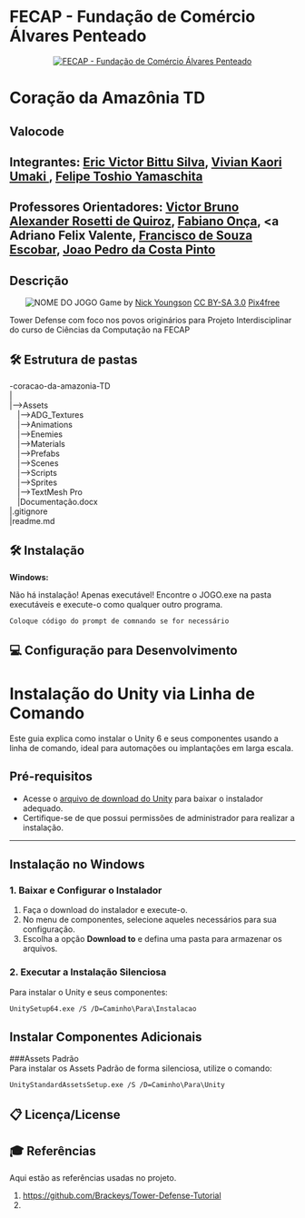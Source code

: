 # FECAP - Fundação de Comércio Álvares Penteado

<p align="center">
<a href= "https://www.fecap.br/"><img src="https://encrypted-tbn0.gstatic.com/images?q=tbn:ANd9GcRhZPrRa89Kma0ZZogxm0pi-tCn_TLKeHGVxywp-LXAFGR3B1DPouAJYHgKZGV0XTEf4AE&usqp=CAU" alt="FECAP - Fundação de Comércio Álvares Penteado" border="0"></a>
</p>

# Coração da Amazônia TD  

## Valocode

## Integrantes: <a href="https://www.linkedin.com/in/eric-victor-bittu-silva-014a5b2b5/">Eric Victor Bittu Silva</a>, <a href="https://www.linkedin.com/in/victorbarq/">Vivian Kaori Umaki </a>, <a href="https://www.linkedin.com/in/victorbarq/">Felipe Toshio Yamaschita</a>

## Professores Orientadores: <a href="https://www.linkedin.com/in/victorbarq/">Victor Bruno Alexander Rosetti de Quiroz</a>, <a href="https://www.linkedin.com/in/fabiano-on%C3%A7a-3214a12/">Fabiano Onça</a>, <a Adriano Felix Valente</a>, <a href="https://www.linkedin.com/in/francisco-escobar/?originalSubdomain=br">Francisco de Souza Escobar</a>, <a href="https://www.linkedin.com/in/jo%C3%A3o-pedro-da-costa-pinto-40876b74/">Joao Pedro da Costa Pinto</a>

## Descrição

<p align="center">
<img src="https://pix4free.org/assets/library/2021-01-20/originals/game.jpg" alt="NOME DO JOGO" border="0">
  Game by <a href="http://www.nyphotographic.com/">Nick Youngson</a> <a rel="license" href="https://creativecommons.org/licenses/by-sa/3.0/">CC BY-SA 3.0</a> <a href="http://pix4free.org/">Pix4free</a>
</p>


Tower Defense com foco nos povos originários para Projeto Interdisciplinar do curso de Ciências da Computação na FECAP

## 🛠 Estrutura de pastas

-coracao-da-amazonia-TD<br>
|<br>
|-->Assets<br>
  &emsp;|-->ADG_Textures<br>
  &emsp;|-->Animations<br>
  &emsp;|-->Enemies<br>
  &emsp;|-->Materials<br>
  &emsp;|-->Prefabs<br>
  &emsp;|-->Scenes<br>
  &emsp;|-->Scripts<br>
  &emsp;|-->Sprites<br>
  &emsp;|-->TextMesh Pro<br>
  &emsp;|Documentação.docx<br>
|.gitignore<br>
|readme.md<br>



## 🛠 Instalação
<b>Windows:</b>

Não há instalação! Apenas executável!
Encontre o JOGO.exe na pasta executáveis e execute-o como qualquer outro programa.

```sh
Coloque código do prompt de comnando se for necessário
```

## 💻 Configuração para Desenvolvimento

# Instalação do Unity via Linha de Comando  

Este guia explica como instalar o Unity 6 e seus componentes usando a linha de comando, ideal para automações ou implantações em larga escala.  

## Pré-requisitos  
- Acesse o [arquivo de download do Unity](https://unity3d.com/get-unity/download/archive) para baixar o instalador adequado.  
- Certifique-se de que possui permissões de administrador para realizar a instalação.  

---

## Instalação no **Windows**  
### 1. Baixar e Configurar o Instalador  
1. Faça o download do instalador e execute-o.  
2. No menu de componentes, selecione aqueles necessários para sua configuração.  
3. Escolha a opção **Download to** e defina uma pasta para armazenar os arquivos.  

### 2. Executar a Instalação Silenciosa  
Para instalar o Unity e seus componentes:  
```sh
UnitySetup64.exe /S /D=Caminho\Para\Instalacao
```
## Instalar Componentes Adicionais  

###Assets Padrão  
Para instalar os Assets Padrão de forma silenciosa, utilize o comando:  
```bash
UnityStandardAssetsSetup.exe /S /D=Caminho\Para\Unity
```

## 📋 Licença/License


## 🎓 Referências

Aqui estão as referências usadas no projeto.

1. https://github.com/Brackeys/Tower-Defense-Tutorial
2.
